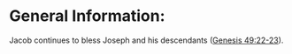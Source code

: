 # General Information:

Jacob continues to bless Joseph and his descendants ([Genesis 49:22-23](./22.md)).